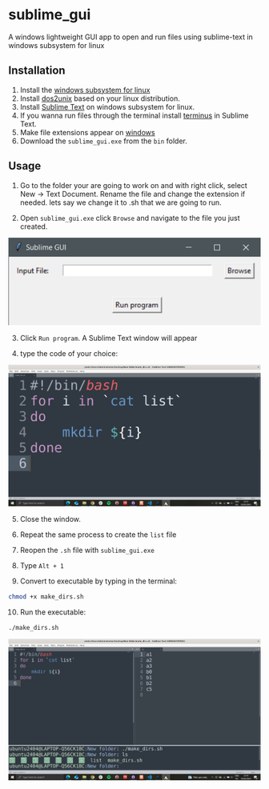 # sublime_gui
A windows lightweight GUI app to open and run files using sublime-text in windows subsystem for linux

## Installation
1. Install the [windows subsystem for linux](https://github.com/BioGUIwslLab/WSL-Installation/blob/main/README.md)
2. Install [dos2unix](https://ioflood.com/blog/install-dos2unix-command-linux/) based on your linux distribution.
3. Install [Sublime Text](https://www.sublimetext.com/docs/linux_repositories.html) on windows subsystem for linux.
4. If you wanna run files through the terminal install [terminus](https://www.geeksforgeeks.org/how-to-use-terminal-in-sublime-text-editor/) in Sublime Text.
5. Make file extensions appear on [windows](https://www.howtogeek.com/205086/beginner-how-to-make-windows-show-file-extensions/)
6. Download the `sublime_gui.exe` from the `bin` folder.

## Usage
1. Go to the folder your are going to work on and with right click, select New -> Text Document. Rename the file and change the extension if needed. lets say we change it to .sh that we are going to run.

2. Open `sublime_gui.exe` click `Browse` and navigate to the file you just created.

![](img/1.png)

3. Click `Run program`. A Sublime Text window will appear

4. type the code of your choice:

![](img/2.png)

5. Close the window.

6. Repeat the same process to create the `list` file

7. Reopen the `.sh` file with `sublime_gui.exe`

8. Type `Alt + 1`

9. Convert to executable by typing in the terminal:

```bash
chmod +x make_dirs.sh
```

10. Run the executable:

```bash
./make_dirs.sh
```

![](img/3.png)

